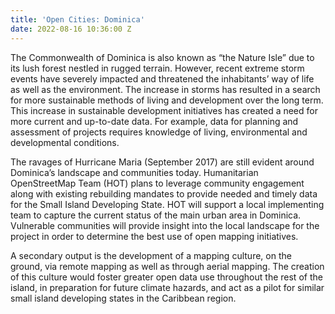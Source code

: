 ```yaml
---
title: 'Open Cities: Dominica'
date: 2022-08-16 10:36:00 Z
---
```


The Commonwealth of Dominica is also known as “the Nature Isle” due to its lush forest nestled in rugged terrain. However, recent extreme storm events have severely impacted and threatened the inhabitants’ way of life as well as the environment. The increase in storms has resulted in a search for more sustainable methods of living and development over the long term. This increase in sustainable development initiatives has created a need for more current and up-to-date data. For example, data for planning and assessment of projects requires knowledge of living, environmental and developmental conditions.

The ravages of Hurricane Maria (September 2017) are still evident around Dominica’s landscape and communities today. Humanitarian OpenStreetMap Team (HOT) plans to leverage community engagement along with existing rebuilding mandates to provide needed and timely data for the Small Island Developing State. HOT will support a local implementing team to capture the current status of the main urban area in Dominica. Vulnerable communities will provide insight into the local landscape  for the project in order to determine the best use of open mapping initiatives. 

A secondary output is the development of a mapping culture, on the ground, via remote mapping as well as through aerial mapping. The creation of this culture would foster  greater open data use throughout the rest of the island, in preparation for future climate hazards, and act as a pilot for similar small island developing states in the Caribbean region.
